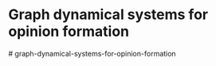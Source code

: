 # Graph dynamical systems for opinion formation 

#   g r a p h - d y n a m i c a l - s y s t e m s - f o r - o p i n i o n - f o r m a t i o n  
 